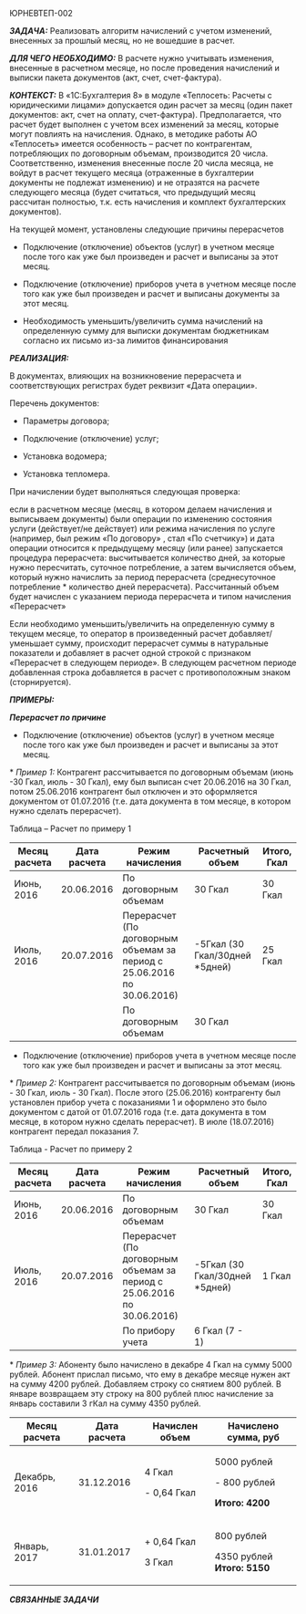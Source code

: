 ЮРНЕВТЕП-002

***ЗАДАЧА:*** Реализовать алгоритм начислений с учетом изменений, внесенных за прошлый месяц, но не вошедшие в расчет.

***ДЛЯ ЧЕГО НЕОБХОДИМО:*** В расчете нужно учитывать изменения, внесенные в расчетном месяце, но после проведения начислений и выписки пакета документов (акт, счет, счет-фактура).

***КОНТЕКСТ:*** В «1С:Бухгалтерия 8» в модуле «Теплосеть: Расчеты с юридическими лицами» допускается один расчет за месяц (один пакет документов: акт, счет на оплату, счет-фактура). Предполагается, что расчет будет выполнен с учетом всех изменений за месяц, которые могут повлиять на начисления. Однако, в методике работы АО «Теплосеть» имеется особенность – расчет по контрагентам, потребляющих по договорным объемам, производится 20 числа. Соответственно, изменения внесенные после 20 числа месяца, не войдут в расчет текущего месяца (отраженные в бухгалтерии документы не подлежат изменению) и не отразятся на расчете следующего месяца (будет считаться, что предыдущий месяц рассчитан полностью, т.к. есть начисления и комплект бухгалтерских документов).

На текущей момент, установлены следующие причины перерасчетов

-   Подключение (отключение) объектов (услуг) в учетном месяце после того как уже был произведен и расчет и выписаны за этот месяц.

-   Подключение (отключение) приборов учета в учетном месяце после того как уже был произведен и расчет и выписаны документы за этот месяц.

-   Необходимость уменьшить/увеличить сумма начислений на определенную сумму для выписки документам бюджетникам согласно их письмо из-за лимитов финансирования

***РЕАЛИЗАЦИЯ:***

В документах, влияющих на возникновение перерасчета и соответствующих регистрах будет реквизит «Дата операции».

Перечень документов:

-   Параметры договора;

-   Подключение (отключение) услуг;

-   Установка водомера;

-   Установка тепломера.

При начислении будет выполняться следующая проверка:

если в расчетном месяце (месяц, в котором делаем начисления и выписываем документы) были операции по изменению состояния услуги (действует/не действует) или режима начисления по услуге (например, был режим «По договору» , стал «По счетчику») и дата операции относится к предыдущему месяцу (или ранее) запускается процедура перерасчета: высчитывается количество дней, за которые нужно пересчитать, суточное потребление, а затем вычисляется объем, который нужно начислить за период перерасчета (среднесуточное потребление \* количество дней перерасчета). Рассчитанный объем будет начислен с указанием периода перерасчета и типом начисления «Перерасчет»

Если необходимо уменьшить/увеличить на определенную сумму в текущем месяце, то оператор в произведенный расчет добавляет/уменьшает сумму, происходит перерасчет суммы в натуральные показатели и добавляет в расчет одной строкой с признаком «Перерасчет в следующем периоде». В следующем расчетном периоде добавленная строка добавляется в расчет с противоположным знаком (сторнируется).

***ПРИМЕРЫ:***

***Перерасчет по причине***

-   Подключение (отключение) объектов (услуг) в учетном месяце после того как уже был произведен и расчет и выписаны за этот месяц.

\* *Пример 1:* Контрагент рассчитывается по договорным объемам (июнь -30 Гкал, июль - 30 Гкал), ему был выписан счет 20.06.2016 на 30 Гкал, потом 25.06.2016 контрагент был отключен и это оформляется документом от 01.07.2016 (т.е. дата документа в том месяце, в котором нужно сделать перерасчет).

Таблица – Расчет по примеру 1

| Месяц расчета | Дата расчета | Режим начисления                                                        | Расчетный объем                 | Итого, Гкал |
|---------------|--------------|-------------------------------------------------------------------------|---------------------------------|-------------|
| Июнь, 2016    | 20.06.2016   | По договорным объемам                                                   | 30 Гкал                         | 30 Гкал     |
| Июль, 2016    | 20.07.2016   | Перерасчет (По договорным объемам за период с 25.06.2016 по 30.06.2016) | -5Гкал (30 Гкал/30дней \*5дней) | 25 Гкал     |
|               |              | По договорным объемам                                                   | 30 Гкал                         |             |

-   Подключение (отключение) приборов учета в учетном месяце после того как уже был произведен и расчет и выписаны за этот месяц.

\* *Пример 2:* Контрагент рассчитывается по договорным объемам (июнь - 30 Гкал, июль - 30 Гкал). После этого (25.06.2016) контрагенту был установлен прибор учета с показаниями 1 и оформлено это было документом с датой от 01.07.2016 года (т.е. дата документа в том месяце, в котором нужно сделать перерасчет). В июле (18.07.2016) контрагент передал показания 7.

Таблица - Расчет по примеру 2

| Месяц расчета | Дата расчета | Режим начисления                                                        | Расчетный объем                 | Итого, Гкал |
|---------------|--------------|-------------------------------------------------------------------------|---------------------------------|-------------|
| Июнь, 2016    | 20.06.2016   | По договорным объемам                                                   | 30 Гкал                         | 30 Гкал     |
| Июль, 2016    | 20.07.2016   | Перерасчет (По договорным объемам за период с 25.06.2016 по 30.06.2016) | -5Гкал (30 Гкал/30дней \*5дней) | 1 Гкал      |
|               |              | По прибору учета                                                        | 6 Гкал (7 - 1)                  |             |

\* *Пример 3:* Абоненту было начислено в декабре 4 Гкал на сумму 5000 рублей. Абонент прислал письмо, что ему в декабре месяце нужен акт на сумму 4200 рублей. Добавляем строку со снятием 800 рублей. В январе возвращаем эту строку на 800 рублей плюс начисление за январь составили 3 гКал на сумму 4350 рублей.

<table>
<thead>
<tr class="header">
<th>Месяц расчета</th>
<th>Дата расчета</th>
<th>Начислен объем</th>
<th>Начислено сумма, руб</th>
</tr>
</thead>
<tbody>
<tr class="odd">
<td>Декабрь, 2016</td>
<td>31.12.2016</td>
<td><p>4 Гкал</p>
<p>- 0,64 Гкал</p></td>
<td><p>5000 рублей</p>
<p>- 800 рублей</p>
<p><strong>Итого: 4200 </strong></p></td>
</tr>
<tr class="even">
<td>Январь, 2017</td>
<td>31.01.2017</td>
<td><p>+ 0,64 Гкал</p>
<p>3 Гкал</p></td>
<td><p>800 рублей</p>
<p>4350 рублей<br />
<strong>Итого: 5150</strong></p></td>
</tr>
</tbody>
</table>

***СВЯЗАННЫЕ ЗАДАЧИ***
